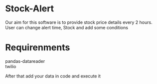 # Stock-Alert  
Our aim for this software is to provide stock price details every 2 hours. User can change alert time, Stock and add some conditions  
# Requirenments  
pandas-datareader  
twilio  

After that add your data in code and execute it
